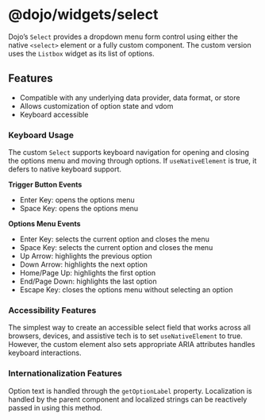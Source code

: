 <span class="citation" data-cites="dojo/widgets/select"><span class="citation" data-cites="dojo/widgets/select">@dojo/widgets/select</span></span>
==================================================================================================================================================

Dojo’s `Select` provides a dropdown menu form control using either the native `<select>` element or a fully custom component. The custom version uses the `Listbox` widget as its list of options.

Features
--------

-   Compatible with any underlying data provider, data format, or store
-   Allows customization of option state and vdom
-   Keyboard accessible

### Keyboard Usage

The custom `Select` supports keyboard navigation for opening and closing the options menu and moving through options. If `useNativeElement` is true, it defers to native keyboard support.

**Trigger Button Events**

-   Enter Key: opens the options menu
-   Space Key: opens the options menu

**Options Menu Events**

-   Enter Key: selects the current option and closes the menu
-   Space Key: selects the current option and closes the menu
-   Up Arrow: highlights the previous option
-   Down Arrow: highlights the next option
-   Home/Page Up: highlights the first option
-   End/Page Down: highlights the last option
-   Escape Key: closes the options menu without selecting an option

### Accessibility Features

The simplest way to create an accessible select field that works across all browsers, devices, and assistive tech is to set `useNativeElement` to true. However, the custom element also sets appropriate ARIA attributes handles keyboard interactions.

### Internationalization Features

Option text is handled through the `getOptionLabel` property. Localization is handled by the parent component and localized strings can be reactively passed in using this method.
